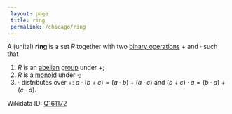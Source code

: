 ```yaml
---
 layout: page
 title: ring
 permalink: /chicago/ring
---
```

A (unital) **ring** is a set $R$ together with two [binary operations](https://defsmath.github.io/DefsMath/binary_operation) $+$ and $\cdot$ such that
1. $R$ is an [abelian](https://defsmath.github.io/DefsMath/abelian) [group](https://defsmath.github.io/DefsMath/group) under $+$;
2. $R$ is a [monoid](https://defsmath.github.io/DefsMath/monoid) under $\cdot$;
3. $\cdot$ distributes over $+$: $a\cdot (b+c)=(a\cdot b) + (a\cdot c)$ and $(b+c)\cdot a = (b\cdot a) + (c\cdot a)$.

Wikidata ID: [Q161172](https://www.wikidata.org/wiki/Q161172)